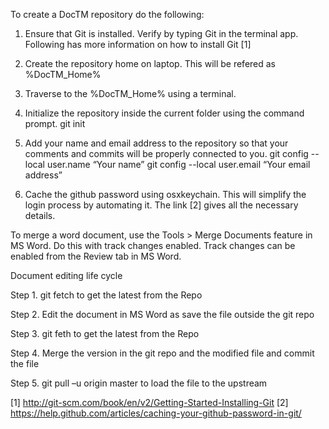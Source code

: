 To create a DocTM repository do the following:

1) Ensure that Git is installed. Verify by typing Git in the terminal app. Following has more information on how to install Git [1]

2) Create the repository home on laptop. This will be refered as %DocTM_Home%

3) Traverse to the %DocTM_Home% using a terminal.

4) Initialize the repository inside the current folder using the command prompt.
	git init

5) Add your name and email address to the repository so that your comments and commits will be properly connected to you.
	git config --local user.name “Your name”
	git config --local user.email “Your email address”

6) Cache the github password using osxkeychain. This will simplify the login process by automating it. The link [2] gives all the necessary details.


To merge a word document, use the Tools > Merge Documents feature in MS Word. Do this with track changes enabled. Track changes can be enabled from the Review tab in MS Word. 


Document editing life cycle

Step 1. git fetch to get the latest from the Repo

Step 2. Edit the document in MS Word as save the file outside the git repo

Step 3. git feth to get the latest from the Repo

Step 4. Merge the version in the git repo and the modified file and commit the file

Step 5. git pull –u origin master to load the file to the upstream


[1] http://git-scm.com/book/en/v2/Getting-Started-Installing-Git
[2] https://help.github.com/articles/caching-your-github-password-in-git/


